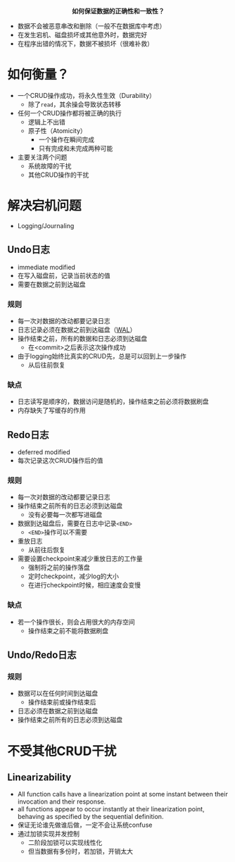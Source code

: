 <p align="center">
  <b>如何保证数据的正确性和一致性？</b>
</p>


- 数据不会被恶意串改和删除（一般不在数据库中考虑）
- 在发生宕机、磁盘损坏或其他意外时，数据完好
- 在程序出错的情况下，数据不被损坏（很难补救）

# 如何衡量？

- 一个CRUD操作成功，将永久性生效（Durability）
  - 除了`read`，其余操会导致状态转移
- 任何一个CRUD操作都将被正确的执行
  - 逻辑上不出错
  - 原子性（Atomicity）
    - 一个操作在瞬间完成
    - 只有完成和未完成两种可能
- 主要关注两个问题
  - 系统故障的干扰
  - 其他CRUD操作的干扰

# 解决宕机问题

- Logging/Journaling

## Undo日志

- immediate modified
- 在写入磁盘前，记录当前状态的值
- 需要在数据之前到达磁盘

### 规则

- 每一次对数据的改动都要记录日志
- 日志记录必须在数据之前到达磁盘（[WAL](https://en.wikipedia.org/wiki/Write-ahead_logging)）
- 操作结束之前，所有的数据和日志必须到达磁盘
  - 在\<commit\>之后表示这次操作成功
- 由于logging始终比真实的CRUD先，总是可以回到上一步操作
  - 从后往前恢复

### 缺点

- 日志读写是顺序的，数据访问是随机的，操作结束之前必须将数据刷盘
- 内存缺失了写缓存的作用

## Redo日志

- deferred modified
- 每次记录这次CRUD操作后的值

### 规则

- 每一次对数据的改动都要记录日志
- 操作结束之前所有的日志必须到达磁盘
  - 没有必要每一次都写进磁盘
- 数据到达磁盘后，需要在日志中记录`<END>`
  - `<END>`操作可以不需要
- 重放日志
  - 从前往后恢复
- 需要设置checkpoint来减少重放日志的工作量
  - 强制将之前的操作落盘
  - 定时checkpoint，减少log的大小
  - 在进行checkpoint时候，相应速度会变慢

### 缺点

- 若一个操作很长，则会占用很大的内存空间
  - 操作结束之前不能将数据刷盘

## Undo/Redo日志

### 规则

- 数据可以在任何时间到达磁盘
  - 操作结束前或操作结束后
- 日志必须在数据之前到达磁盘
- 操作结束之前所有的日志必须到达磁盘

# 不受其他CRUD干扰

## Linearizability

- All function calls have a linearization point at some instant between their invocation and their response.
- all functions appear to occur instantly at their linearization point, behaving as specified by the sequential definition.
- 保证无论谁先做谁后做，一定不会让系统confuse
- 通过加锁实现并发控制
  - 二阶段加锁可以实现线性化
  - 但当数据有多份时，若加锁，开销太大